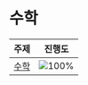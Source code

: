 # 수학

 주제 | 진행도 |
 :--: | :--: |
[수학](/수학/math.md) | ![100%](https://progress-bar.dev/0/?scale=39&title=progress&width=500&color=babaca&suffix=/39) |
